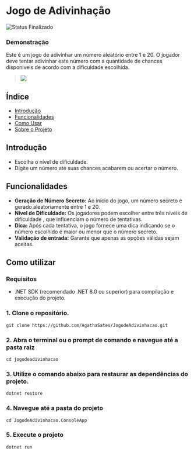 # Jogo de Adivinhação

![Status Finalizado](https://img.shields.io/badge/Status-Finalizado-green?color=Green)

### Demonstração
Este é um jogo de adivinhar um número aleatório entre 1 e 20. O jogador deve tentar adivinhar este número com a quantidade de chances disponiveis de acordo com a dificuldade escolhida.
>![](https://i.imgur.com/PkEJPYz.gif)

## Índice

- [Introdução](#introducao)
- [Funcionalidades](#funcionalidades)
- [Como Usar](#como-usar)
- [Sobre o Projeto](#sobre-o-projeto)


## Introdução

- Escolha o nível de dificuldade.
- Digite um número até suas chances acabarem ou acertar o número.

## Funcionalidades

- **Geração de Número Secreto:** Ao início do jogo, um número secreto é gerado aleatoriamente entre 1 e 20.
- **Nível de Dificuldade:** Os jogadores podem escolher entre três níveis de dificuldade , que influenciam o número de tentativas.
- **Dica:** Após cada tentativa, o jogo fornece uma dica indicando se o número escolhido é maior ou menor que o número secreto.
- **Validação de entrada:** Garante que apenas as opções válidas sejam aceitas. 

## Como utilizar

### Requisitos

- .NET SDK (recomendado .NET 8.0 ou superior) para compilação e execução do projeto.

### 1. Clone o repositório.
 
```
git clone https://github.com/AgathaSates/JogodeAdivinhacao.git
```
### 2. Abra o terminal ou o prompt de comando e navegue até a pasta raiz

```
cd jogodeadivinhacao
```

### 3. Utilize o comando abaixo para restaurar as dependências do projeto.

```
dotnet restore
```

### 4. Navegue até a pasta do projeto

```
cd JogodeAdivinhacao.ConsoleApp
```

### 5. Execute o projeto

```
dotnet run
```

